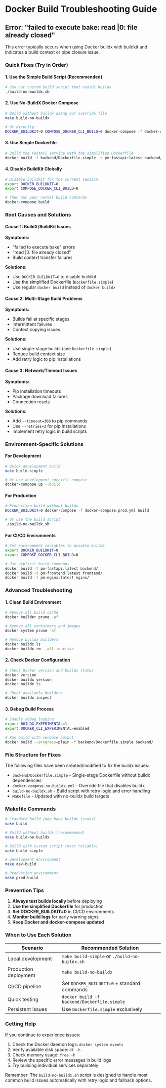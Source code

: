 # Docker Build Troubleshooting Guide

## Error: "failed to execute bake: read |0: file already closed"

This error typically occurs when using Docker buildx with buildkit and indicates a build context or pipe closure issue.

### Quick Fixes (Try in Order)

#### 1. Use the Simple Build Script (Recommended)
```bash
# Use our custom build script that avoids buildx
./build-no-buildx.sh
```

#### 2. Use No-BuildX Docker Compose
```bash
# Build without buildx using our override file
make build-no-buildx

# Or directly:
DOCKER_BUILDKIT=0 COMPOSE_DOCKER_CLI_BUILD=0 docker-compose -f docker-compose.yml -f docker-compose.no-buildx.yml up --build
```

#### 3. Use Simple Dockerfile
```bash
# Build the FastAPI service with the simplified Dockerfile
docker build -f backend/Dockerfile.simple -t pm-fastapi:latest backend/
```

#### 4. Disable BuildKit Globally
```bash
# Disable buildkit for the current session
export DOCKER_BUILDKIT=0
export COMPOSE_DOCKER_CLI_BUILD=0

# Then run your normal build commands
docker-compose build
```

### Root Causes and Solutions

#### Cause 1: BuildX/BuildKit Issues
**Symptoms:** 
- "failed to execute bake" errors
- "read |0: file already closed"
- Build context transfer failures

**Solutions:**
- Use `DOCKER_BUILDKIT=0` to disable buildkit
- Use the simplified Dockerfile (`Dockerfile.simple`)
- Use regular `docker build` instead of `docker buildx`

#### Cause 2: Multi-Stage Build Problems
**Symptoms:**
- Builds fail at specific stages
- Intermittent failures
- Context copying issues

**Solutions:**
- Use single-stage builds (see `Dockerfile.simple`)
- Reduce build context size
- Add retry logic to pip installations

#### Cause 3: Network/Timeout Issues
**Symptoms:**
- Pip installation timeouts
- Package download failures
- Connection resets

**Solutions:**
- Add `--timeout=300` to pip commands
- Use `--retries=3` for pip installations
- Implement retry logic in build scripts

### Environment-Specific Solutions

#### For Development
```bash
# Quick development build
make build-simple

# Or use development-specific compose
docker-compose up --build
```

#### For Production
```bash
# Production build without buildx
DOCKER_BUILDKIT=0 docker-compose -f docker-compose.prod.yml build

# Or use the build script
./build-no-buildx.sh
```

#### For CI/CD Environments
```bash
# Set environment variables to disable buildx
export DOCKER_BUILDKIT=0
export COMPOSE_DOCKER_CLI_BUILD=0

# Use explicit build commands
docker build -t pm-fastapi:latest backend/
docker build -t pm-frontend:latest frontend/
docker build -t pm-nginx:latest nginx/
```

### Advanced Troubleshooting

#### 1. Clean Build Environment
```bash
# Remove all build cache
docker builder prune -af

# Remove all containers and images
docker system prune -af

# Remove buildx builders
docker buildx ls
docker buildx rm --all-inactive
```

#### 2. Check Docker Configuration
```bash
# Check Docker version and buildx status
docker version
docker buildx version
docker buildx ls

# Check available builders
docker buildx inspect
```

#### 3. Debug Build Process
```bash
# Enable debug logging
export BUILDX_EXPERIMENTAL=1
export DOCKER_CLI_EXPERIMENTAL=enabled

# Run build with verbose output
docker build --progress=plain -f backend/Dockerfile.simple backend/
```

### File Structure for Fixes

The following files have been created/modified to fix the buildx issues:

- `backend/Dockerfile.simple` - Single-stage Dockerfile without buildx dependencies
- `docker-compose.no-buildx.yml` - Override file that disables buildx
- `build-no-buildx.sh` - Build script with retry logic and error handling
- `Makefile` - Updated with no-buildx build targets

### Makefile Commands

```bash
# Standard build (may have buildx issues)
make build

# Build without buildx (recommended)
make build-no-buildx

# Build with custom script (most reliable)
make build-simple

# Development environment
make dev-build

# Production environment
make prod-build
```

### Prevention Tips

1. **Always test builds locally** before deploying
2. **Use the simplified Dockerfile** for production
3. **Set DOCKER_BUILDKIT=0** in CI/CD environments
4. **Monitor build logs** for early warning signs
5. **Keep Docker and docker-compose updated**

### When to Use Each Solution

| Scenario | Recommended Solution |
|----------|---------------------|
| Local development | `make build-simple` or `./build-no-buildx.sh` |
| Production deployment | `make build-no-buildx` |
| CI/CD pipeline | Set `DOCKER_BUILDKIT=0` + standard commands |
| Quick testing | `docker build -f backend/Dockerfile.simple` |
| Persistent issues | Use `Dockerfile.simple` exclusively |

### Getting Help

If you continue to experience issues:

1. Check the Docker daemon logs: `docker system events`
2. Verify available disk space: `df -h`
3. Check memory usage: `free -h`
4. Review the specific error messages in build logs
5. Try building individual services separately

Remember: The `build-no-buildx.sh` script is designed to handle most common build issues automatically with retry logic and fallback options.